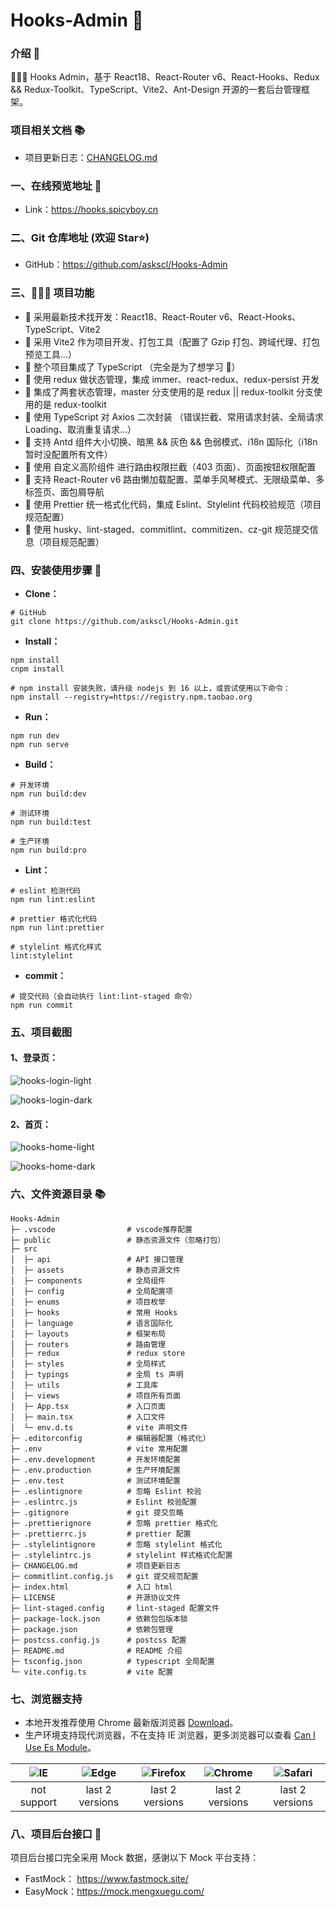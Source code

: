 # Hooks-Admin 🚀

### 介绍 📖

🚀🚀🚀 Hooks Admin，基于 React18、React-Router v6、React-Hooks、Redux && Redux-Toolkit、TypeScript、Vite2、Ant-Design 开源的一套后台管理框架。



### 项目相关文档 📚

-   项目更新日志：[CHANGELOG.md](./CHANGELOG.md)



### 一、在线预览地址 👀

-   Link：https://hooks.spicyboy.cn

### 二、Git 仓库地址 (欢迎 Star⭐)

-   GitHub：https://github.com/askscl/Hooks-Admin

### 三、🔨🔨🔨 项目功能

-   🚀 采用最新技术找开发：React18、React-Router v6、React-Hooks、TypeScript、Vite2
-   🚀 采用 Vite2 作为项目开发、打包工具（配置了 Gzip 打包、跨域代理、打包预览工具…）
-   🚀 整个项目集成了 TypeScript （完全是为了想学习 🤣）
-   🚀 使用 redux 做状态管理，集成 immer、react-redux、redux-persist 开发
-   🚀 集成了两套状态管理，master 分支使用的是 redux || redux-toolkit 分支使用的是 redux-toolkit
-   🚀 使用 TypeScript 对 Axios 二次封装 （错误拦截、常用请求封装、全局请求 Loading、取消重复请求…）
-   🚀 支持 Antd 组件大小切换、暗黑 && 灰色 && 色弱模式、i18n 国际化（i18n 暂时没配置所有文件）
-   🚀 使用 自定义高阶组件 进行路由权限拦截（403 页面）、页面按钮权限配置
-   🚀 支持 React-Router v6 路由懒加载配置、菜单手风琴模式、无限级菜单、多标签页、面包屑导航
-   🚀 使用 Prettier 统一格式化代码，集成 Eslint、Stylelint 代码校验规范（项目规范配置）
-   🚀 使用 husky、lint-staged、commitlint、commitizen、cz-git 规范提交信息（项目规范配置）

### 四、安装使用步骤 📑

-   **Clone：**

```text
# GitHub
git clone https://github.com/askscl/Hooks-Admin.git
```

-   **Install：**

```text
npm install
cnpm install

# npm install 安装失败，请升级 nodejs 到 16 以上，或尝试使用以下命令：
npm install --registry=https://registry.npm.taobao.org
```

-   **Run：**

```text
npm run dev
npm run serve
```

-   **Build：**

```text
# 开发环境
npm run build:dev

# 测试环境
npm run build:test

# 生产环境
npm run build:pro
```

-   **Lint：**

```text
# eslint 检测代码
npm run lint:eslint

# prettier 格式化代码
npm run lint:prettier

# stylelint 格式化样式
lint:stylelint
```

-   **commit：**

```text
# 提交代码（会自动执行 lint:lint-staged 命令）
npm run commit
```

### 五、项目截图

#### 1、登录页：

![hooks-login-light](https://i.imgtg.com/2023/04/18/ubMWb.png)

![hooks-login-dark](https://i.imgtg.com/2023/04/18/ubOyl.png)

#### 2、首页：

![hooks-home-light](https://i.imgtg.com/2023/04/18/ubasg.png)

![hooks-home-dark](https://i.imgtg.com/2023/04/18/ubqoB.png)

### 六、文件资源目录 📚

```text
Hooks-Admin
├─ .vscode                # vscode推荐配置
├─ public                 # 静态资源文件（忽略打包）
├─ src
│  ├─ api                 # API 接口管理
│  ├─ assets              # 静态资源文件
│  ├─ components          # 全局组件
│  ├─ config              # 全局配置项
│  ├─ enums               # 项目枚举
│  ├─ hooks               # 常用 Hooks
│  ├─ language            # 语言国际化
│  ├─ layouts             # 框架布局
│  ├─ routers             # 路由管理
│  ├─ redux               # redux store
│  ├─ styles              # 全局样式
│  ├─ typings             # 全局 ts 声明
│  ├─ utils               # 工具库
│  ├─ views               # 项目所有页面
│  ├─ App.tsx             # 入口页面
│  ├─ main.tsx            # 入口文件
│  └─ env.d.ts            # vite 声明文件
├─ .editorconfig          # 编辑器配置（格式化）
├─ .env                   # vite 常用配置
├─ .env.development       # 开发环境配置
├─ .env.production        # 生产环境配置
├─ .env.test              # 测试环境配置
├─ .eslintignore          # 忽略 Eslint 校验
├─ .eslintrc.js           # Eslint 校验配置
├─ .gitignore             # git 提交忽略
├─ .prettierignore        # 忽略 prettier 格式化
├─ .prettierrc.js         # prettier 配置
├─ .stylelintignore       # 忽略 stylelint 格式化
├─ .stylelintrc.js        # stylelint 样式格式化配置
├─ CHANGELOG.md           # 项目更新日志
├─ commitlint.config.js   # git 提交规范配置
├─ index.html             # 入口 html
├─ LICENSE                # 开源协议文件
├─ lint-staged.config     # lint-staged 配置文件
├─ package-lock.json      # 依赖包包版本锁
├─ package.json           # 依赖包管理
├─ postcss.config.js      # postcss 配置
├─ README.md              # README 介绍
├─ tsconfig.json          # typescript 全局配置
└─ vite.config.ts         # vite 配置
```

### 七、浏览器支持

-   本地开发推荐使用 Chrome 最新版浏览器 [Download](https://www.google.com/intl/zh-CN/chrome/)。
-   生产环境支持现代浏览器，不在支持 IE 浏览器，更多浏览器可以查看 [Can I Use Es Module](https://caniuse.com/?search=ESModule)。

| ![IE](https://i.imgtg.com/2023/04/11/8z7ot.png) | ![Edge](https://i.imgtg.com/2023/04/11/8zr3p.png) | ![Firefox](https://i.imgtg.com/2023/04/11/8zKiU.png) | ![Chrome](https://i.imgtg.com/2023/04/11/8zNrx.png) | ![Safari](https://i.imgtg.com/2023/04/11/8zeGj.png) |
| :---------------------------------------------: | :-----------------------------------------------: | :--------------------------------------------------: | :-------------------------------------------------: | :-------------------------------------------------: |
|                   not support                   |                  last 2 versions                  |                   last 2 versions                    |                   last 2 versions                   |                   last 2 versions                   |

### 八、项目后台接口 🧩

项目后台接口完全采用 Mock 数据，感谢以下 Mock 平台支持：

-   FastMock： https://www.fastmock.site/
-   EasyMock：https://mock.mengxuegu.com/
